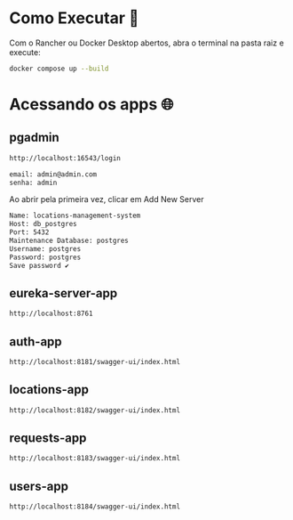 # Como Executar 🧰

Com o Rancher ou Docker Desktop abertos, abra o terminal na pasta raiz e execute:

```bash
docker compose up --build
```

# Acessando os apps 🌐

## pgadmin

```bash
http://localhost:16543/login
```

```bash
email: admin@admin.com
senha: admin
```

Ao abrir pela primeira vez, clicar em Add New Server 

```bash
Name: locations-management-system
Host: db_postgres 
Port: 5432 
Maintenance Database: postgres
Username: postgres
Password: postgres
Save password ✔
```


## eureka-server-app

```bash
http://localhost:8761
```

## auth-app

```bash
http://localhost:8181/swagger-ui/index.html
```

## locations-app

```bash
http://localhost:8182/swagger-ui/index.html
```

## requests-app

```bash
http://localhost:8183/swagger-ui/index.html
```

## users-app


```bash
http://localhost:8184/swagger-ui/index.html
```
